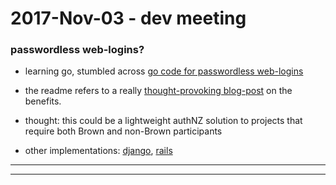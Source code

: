 2017-Nov-03 - dev meeting
=========================

### passwordless web-logins?

- learning go, stumbled across [go code for passwordless web-logins](https://github.com/nogopass/nogopass)

- the readme refers to a really [thought-provoking blog-post](http://notes.xoxco.com/post/27999787765/is-it-time-for-password-less-login) on the benefits.

- thought: this could be a lightweight authNZ solution to projects that require both Brown and non-Brown participants

- other implementations: [django](https://github.com/relekang/django-nopassword), [rails](https://github.com/alsmola/nopassword)

---

---

